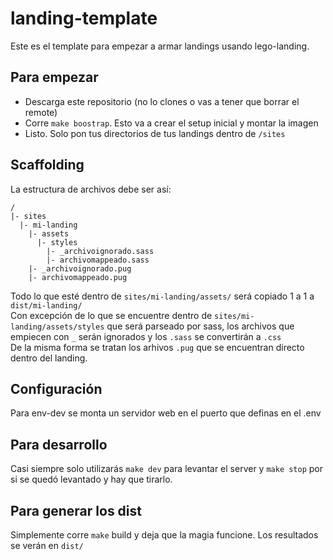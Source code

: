 landing-template  
====================================  

Este es el template para empezar a armar landings usando lego-landing.  

## Para empezar

- Descarga este repositorio (no lo clones o vas a tener que borrar el remote)
- Corre `make boostrap`. Esto va a crear el setup inicial y montar la imagen
- Listo. Solo pon tus directorios de tus landings dentro de `/sites`

## Scaffolding

La estructura de archivos debe ser así:

```
/
|- sites
  |- mi-landing
    |- assets
      |- styles
        |- _archivoignorado.sass
        |- archivomappeado.sass
    |- _archivoignorado.pug
    |- archivomappeado.pug
```

Todo lo que esté dentro de `sites/mi-landing/assets/` será copiado 1 a 1 a `dist/mi-landing/`  
Con excepción de lo que se encuentre dentro de `sites/mi-landing/assets/styles` que será parseado por sass, los archivos que empiecen con `_` serán ignorados y los `.sass` se convertirán a `.css`  
De la misma forma se tratan los arhivos `.pug` que se encuentran directo dentro del landing.

## Configuración

Para env-dev se monta un servidor web en el puerto que definas en el .env

## Para desarrollo

Casi siempre solo utilizarás `make dev` para levantar el server y `make stop` por si se quedó levantado y hay que tirarlo.  

## Para generar los dist

Simplemente corre `make` build y deja que la magia funcione. Los resultados se verán en `dist/`
